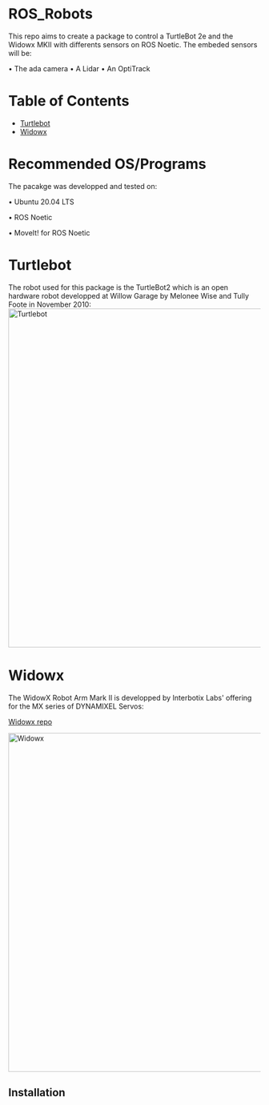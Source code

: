 # ROS_Robots
This repo aims to create a package to control a TurtleBot 2e and the Widowx MKII with differents sensors on ROS Noetic.
The embeded sensors will be:

• The ada camera 
• A Lidar
• An OptiTrack

# Table of Contents

- [Turtlebot](#turtlebot)
- [Widowx](#widowx)

# Recommended OS/Programs
The pacakge was developped and tested on:

• Ubuntu 20.04 LTS

• ROS Noetic

• MoveIt! for ROS Noetic

# Turtlebot

The robot used for this package is the TurtleBot2 which is an open hardware robot developped at Willow Garage by Melonee Wise and Tully Foote in November 2010:
<img width="677" alt="Turtlebot" src="https://www.turtlebot.com/assets/images/turtlebot_2_lg.png">


  
# Widowx

The WidowX Robot Arm Mark II is developped by Interbotix Labs' offering for the MX series of DYNAMIXEL Servos:
  
  [Widowx repo](https://github.com/Interbotix/widowx_arm)
  
  <img width="677" alt="Widowx" src="https://www.trossenrobotics.com/images/PImages/widowx-a.jpg">
  
 ## Installation
  





